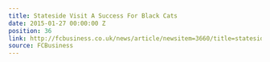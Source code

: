 ```yaml
---
title: Stateside Visit A Success For Black Cats
date: 2015-01-27 00:00:00 Z
position: 36
link: http://fcbusiness.co.uk/news/article/newsitem=3660/title=stateside+visit+a+success+for+black+cats
source: FCBusiness
---
```


